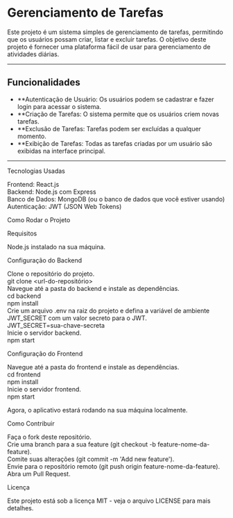 # **Gerenciamento de Tarefas** 

Este projeto é um sistema simples de gerenciamento de tarefas, permitindo que os usuários possam criar, listar e excluir tarefas. O objetivo deste projeto é fornecer uma plataforma fácil de usar para gerenciamento de atividades diárias.  

---

## **Funcionalidades**

- **Autenticação de Usuário: Os usuários podem se cadastrar e fazer login para acessar o sistema.  
- **Criação de Tarefas: O sistema permite que os usuários criem novas tarefas.  
- **Exclusão de Tarefas: Tarefas podem ser excluídas a qualquer momento.  
- **Exibição de Tarefas: Todas as tarefas criadas por um usuário são exibidas na interface principal.

---

Tecnologias Usadas  

Frontend: React.js  
Backend: Node.js com Express  
Banco de Dados: MongoDB (ou o banco de dados que você estiver usando)  
Autenticação: JWT (JSON Web Tokens)  

Como Rodar o Projeto  

Requisitos  

Node.js instalado na sua máquina. 

Configuração do Backend  

Clone o repositório do projeto.  
git clone <url-do-repositório>  
Navegue até a pasta do backend e instale as dependências.  
cd backend  
npm install  
Crie um arquivo .env na raiz do projeto e defina a variável de ambiente JWT_SECRET com um valor secreto para o JWT.  
JWT_SECRET=sua-chave-secreta  
Inicie o servidor backend.  
npm start  

Configuração do Frontend  

Navegue até a pasta do frontend e instale as dependências.  
cd frontend  
npm install  
Inicie o servidor frontend.  
npm start  

Agora, o aplicativo estará rodando na sua máquina localmente.  

Como Contribuir  

Faça o fork deste repositório.  
Crie uma branch para a sua feature (git checkout -b feature-nome-da-feature).  
Comite suas alterações (git commit -m 'Add new feature').  
Envie para o repositório remoto (git push origin feature-nome-da-feature).  
Abra um Pull Request.

Licença  

Este projeto está sob a licença MIT - veja o arquivo LICENSE para mais detalhes.  
